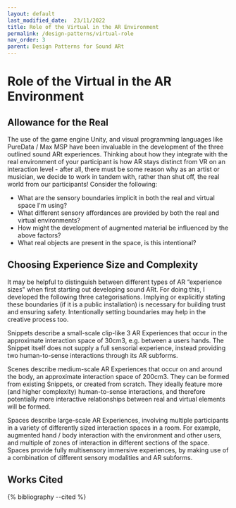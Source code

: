 ```yaml
---
layout: default
last_modified_date:  23/11/2022
title: Role of the Virtual in the AR Environment
permalink: /design-patterns/virtual-role
nav_order: 3
parent: Design Patterns for Sound ARt
---
```

# Role of the Virtual in the AR Environment

## Allowance for the Real
The use of the game engine Unity, and visual programming languages like PureData / Max MSP have been invaluable in the development of the three outlined sound ARt experiences. Thinking about how they integrate with the real environment of your participant is how AR stays distinct from VR on an interaction level - after all, there must be some reason why as an artist or musician, we decide to work in tandem with, rather than shut off, the real world from our participants! Consider the following:

- What are the sensory boundaries implicit in both the real and virtual space I'm using? 
- What different sensory affordances are provided by both the real and virtual environments? 
- How might the development of augmented material be influenced by the above factors?
- What real objects are present in the space, is this intentional?

## Choosing Experience Size and Complexity
It may be helpful to distinguish between different types of AR “experience sizes" when first starting out developing sound ARt. For doing this, I developed the following three categorisations. Implying or explicitly stating these boundaries (if it is a public installation) is necessary for building trust and ensuring safety. Intentionally setting boundaries may help in the creative process too.

Snippets describe a small-scale clip-like 3 AR Experiences that occur in the approximate interaction space of 30cm3, e.g. between a users hands. The Snippet itself does not supply a full sensorial experience, instead providing two human-to-sense interactions through its AR subforms.

Scenes describe medium-scale AR Experiences that occur on and around the body, an approximate interaction space of 200cm3. They can be formed from existing Snippets, or created from scratch. They ideally feature more (and higher complexity) human-to-sense interactions, and therefore potentially more interactive relationships between real and virtual elements will be formed.

Spaces describe large-scale AR Experiences, involving multiple participants in a variety of differently sized interaction spaces in a room. For example, augmented hand / body interaction with the environment and other users, and multiple of zones of interaction in different sections of the space. Spaces provide fully multisensory immersive experiences, by making use of a combination of different sensory modalities and AR subforms.


## Works Cited
{% bibliography --cited %}

